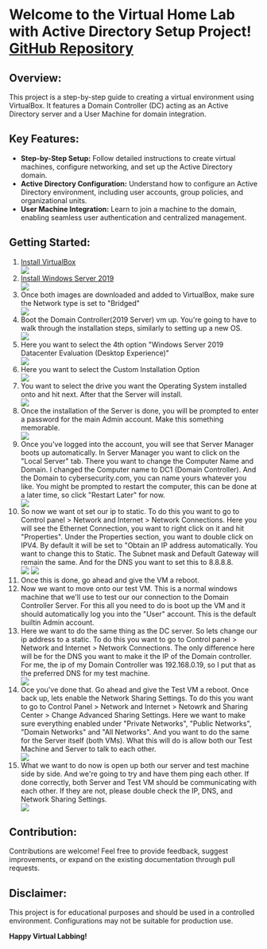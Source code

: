 <h1>Welcome to the Virtual Home Lab with Active Directory Setup Project! <br/><a href="#">GitHub Repository</a></h1>

<h2>Overview:</h2>

<p>This project is a step-by-step guide to creating a virtual environment using VirtualBox. It features a Domain Controller (DC) acting as an Active Directory server and a User Machine for domain integration.</p>

<h2>Key Features:</h2>

<ul>
    <li><strong>Step-by-Step Setup:</strong> Follow detailed instructions to create virtual machines, configure networking, and set up the Active Directory domain.</li>
    <li><strong>Active Directory Configuration:</strong> Understand how to configure an Active Directory environment, including user accounts, group policies, and organizational units.</li>
    <li><strong>User Machine Integration:</strong> Learn to join a machine to the domain, enabling seamless user authentication and centralized management.</li>
</ul>

<h2>Getting Started:</h2>

<ol>
    <li><a href="https://www.virtualbox.org/"> Install VirtualBox</a></li>
    <img src="https://i.imgur.com/d1oVU94.png" </img>
    <li><a href="https://www.microsoft.com/en-us/evalcenter/evaluate-windows-server-2019"> Install Windows Server 2019</a></li>
    <img src="https://i.imgur.com/4qo5EXF.png" </img>
    <li>Once both images are downloaded and added to VirtualBox, make sure the Network type is set to "Bridged"</li>
    <img src="https://i.imgur.com/9FHAItL.png" </img>
    <li>Boot the Domain Controller(2019 Server) vm up. You're going to have to walk through the installation steps, similarly to setting up a new OS. </li>
    <img src="https://i.imgur.com/5h0DkwK.png" </img>
    <li>Here you want to select the 4th option "Windows Server 2019 Datacenter Evaluation (Desktop Experience)"</li>
    <img src="https://i.imgur.com/eeJJmpn.png" </img>
    <li>Here you want to select the Custom Installation Option</li>
    <img src="https://i.imgur.com/tgkVlf3.png" </img>
    <li>You want to select the drive you want the Operating System installed onto and hit next. After that the Server will install.</li>
    <img src="https://i.imgur.com/B6faLg2.png" </img>
    <li>Once the installation of the Server is done, you will be prompted to enter a password for the main Admin account. Make this something memorable.</li>
    <img src ="https://i.imgur.com/KariqGs.png" </img>
    <li>Once you've logged into the account, you will see that Server Manager boots up automatically. In Server Manager you want to click on the "Local Server" tab. 
    There you want to change the Computer Name and Domain. I changed the Computer name to DC1 (Domain Controller). And the Domain to cybersecurity.com, you can name yours whatever you like. 
    You might be prompted to restart the computer, this can be done at a later time, so click "Restart Later" for now. </li>
    <img src="https://i.imgur.com/WLtE5rG.png" </img>
    <li>So now we want ot set our ip to static. To do this you want to go to Control panel > Network and Internet > Network Connections. Here you will see the Ethernet Connection, you want to right click on it and hit "Properties". Under the Properties section, you want to double click on IPV4. By default it will be set to "Obtain an IP address automatically. You want to change this to Static. The Subnet mask and Default Gateway will remain the same. And for the DNS you want to set this to 8.8.8.8. </li>
    <img src="https://i.imgur.com/fANs9yC.png" </img>
    <img src="https://i.imgur.com/j0m0VDn.png" </img>
    <li>Once this is done, go ahead and give the VM a reboot. </li>
    <li>Now we want to move onto our test VM. This is a normal windows machine that we'll use to test our our connection to the Domain Controller Server. For this all you need to do is boot up the VM and it should automatically log you into the "User" account. This is the default builtin Admin account. </li>
    <li>Here we want to do the same thing as the DC server. So lets change our ip address to a static. To do this you want to go to Control panel > Network and Internet > Network Connections. The only difference here will be for the DNS you want to make it the IP of the Domain controller. For me, the ip of my Domain Controller was 192.168.0.19, so I put that as the preferred DNS for my test machine.</li>
    <img src="https://i.imgur.com/5zyZcNp.png" </img>
    <li>Oce you've done that. Go ahead and give the Test VM a reboot. Once back up, lets enable the Network Sharing Settings. To do this you want to go to Control Panel > Network and Internet > Netowrk and Sharing Center > Change Advanced Sharing Settings. Here we want to make sure everything enabled under "Private Networks", "Public Networks", "Domain Networks" and "All Networks". And you want to do the same for the Server itself (both VMs). What this will do is allow both our Test Machine and Server to talk to each other.</li>
  <img src="https://i.imgur.com/vTRwB31.png" </img>
    <li> What we want to do now is open up both our server and test machine side by side. And we're going to try and have them ping each other. If done correctly, both Server and Test VM should be communicating with each other. If they are not, please double check the IP, DNS, and Network Sharing Settings.</li>
    <img src="https://i.imgur.com/GCII7zE.png" </img>
    
    
       
    
    
    
    
    
    
    
    
    
    
    
    
    
    
    
    
    

    
    


  
</ol>

<h2>Contribution:</h2>

<p>Contributions are welcome! Feel free to provide feedback, suggest improvements, or expand on the existing documentation through pull requests.</p>

<h2>Disclaimer:</h2>

<p>This project is for educational purposes and should be used in a controlled environment. Configurations may not be suitable for production use.</p>

<p><strong>Happy Virtual Labbing!</strong></p>
